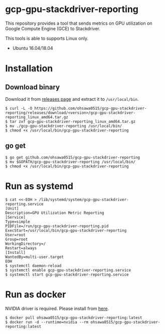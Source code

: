 # gcp-gpu-stackdriver-reporting

This repository provides a tool that sends metrics on GPU utilization on Google Compute Engine (GCE) to Stackdriver.  

This tools is able to supports Linux only.
- Ubuntu 16.04/18.04


# Installation

## Download binary

Download it from [releases page](https://github.com/ohsawa0515/gcp-gpu-stackdriver-reporting/releases) and extract it to `/usr/local/bin`.

```console
$ curl -L -O https://github.com/ohsawa0515/gcp-gpu-stackdriver-reporting/releases/download/<version>/gcp-gpu-stackdriver-reporting_linux_amd64.tar.gz
$ tar zxf gcp-gpu-stackdriver-reporting_linux_amd64.tar.gz
$ mv ./gcp-gpu-stackdriver-reporting /usr/local/bin/
$ chmod +x /usr/local/bin/gcp-gpu-stackdriver-reporting
```

## go get

```console
$ go get github.com/ohsawa0515/gcp-gpu-stackdriver-reporting
$ mv $GOPATH/gcp-gpu-stackdriver-reporting /usr/local/bin/
$ chmod +x /usr/local/bin/gcp-gpu-stackdriver-reporting
```

# Run as systemd

```console
$ cat <<-EOH > /lib/systemd/system/gcp-gpu-stackdriver-reporting.service
[Unit]
Description=GPU Utilization Metric Reporting
[Service]
Type=simple
PIDFile=/run/gcp-gpu-stackdriver-reporting.pid
ExecStart=/usr/local/bin/gcp-gpu-stackdriver-reporting
User=root
Group=root
WorkingDirectory=/
Restart=always
[Install]
WantedBy=multi-user.target
EOH
$ systemctl daemon-reload
$ systemctl enable gcp-gpu-stackdriver-reporting.service
$ systemctl start gcp-gpu-stackdriver-reporting.service
```

# Run as docker

NVIDIA driver is required. Please install from [here](https://github.com/NVIDIA/nvidia-docker#quickstart).

```console
$ docker pull ohsawa0515/gcp-gpu-stackdriver-reporting:latest
$ docker run -d --runtime=nvidia --rm ohsawa0515/gcp-gpu-stackdriver-reporting:latest
```